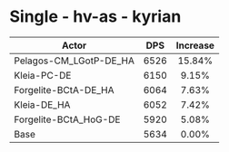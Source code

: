 # Single - hv-as - kyrian
| Actor | DPS | Increase |
|---|:---:|:---:|
|Pelagos-CM_LGotP-DE_HA|6526|15.84%|
|Kleia-PC-DE|6150|9.15%|
|Forgelite-BCtA-DE_HA|6064|7.63%|
|Kleia-DE_HA|6052|7.42%|
|Forgelite-BCtA_HoG-DE|5920|5.08%|
|Base|5634|0.00%|
